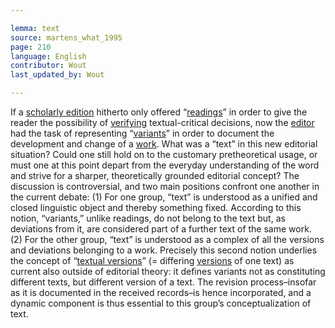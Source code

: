```yaml
---

lemma: text
source: martens_what_1995
page: 210
language: English
contributor: Wout
last_updated_by: Wout

---
```


If a [scholarly edition](editionScholarly.html) hitherto only offered “[readings](reading.html)” in order to give the reader the possibility of [verifying](verification.html) textual-critical decisions, now the [editor](editorScholarly.html) had the task of representing “[variants](variant.html)” in order to document the development and change of a [work](work.html). What was a “text” in this new editorial situation? Could one still hold on to the customary pretheoretical usage, or must one at this point depart from the everyday understanding of the word and strive for a sharper, theoretically grounded editorial concept? The discussion is controversial, and two main positions confront one another in the current debate: (1) For one group, “text” is understood as a unified and closed linguistic object and thereby something fixed. According to this notion, “variants,” unlike readings, do not belong to the text but, as deviations from it, are considered part of a further text of the same work. (2) For the other group, “text” is understood as a complex of all the versions and deviations belonging to a work. Precisely this second notion underlies the concept of “[textual versions](textVersion.html)” (= differing [versions](version.html) of one text) as current also outside of editorial theory: it defines variants not as constituting different texts, but different version of a text. The revision process–insofar as it is documented in the received records–is hence incorporated, and a dynamic component is thus essential to this group’s conceptualization of text.
